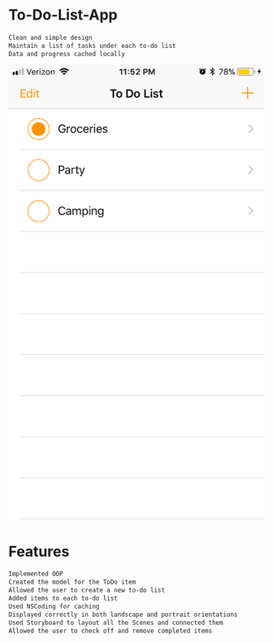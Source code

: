 # To-Do-List-App

    Clean and simple design
    Maintain a list of tasks under each to-do list
    Data and progress cached locally
    


[![Watch the video](https://github.com/SheejaPaul/To-Do-List-App/blob/master/to-do-list-image.jpeg)](https://youtu.be/28d8gc3ZRC4)


# Features
    
    Implemented OOP
    Created the model for the ToDo item
    Allowed the user to create a new to-do list
    Added items to each to-do list
    Used NSCoding for caching
    Displayed correctly in both landscape and portrait orientations
    Used Storyboard to layout all the Scenes and connected them
    Allowed the user to check off and remove completed items
    
